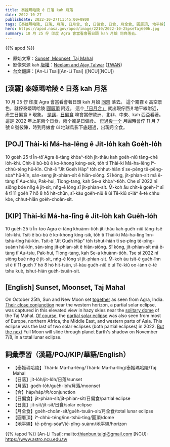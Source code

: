 ```yaml
---
title: 泰姬瑪哈陵 ê 日落 kah 月落
date: 2022-10-27
publishdate: 2022-10-27T11:45:00+0800
tags: [泰姬瑪哈陵, 日落, 月落, 日月合, 合, 日偏食, 日食, 月全食, 圓厝頂, 地平線]
hero: https://apod.nasa.gov/apod/image/2210/2022-10-25pseTaj600h.jpg
summary: 10 月 25 佇 印度 Agra 會當看會著日頭 kah 月娘 同齊落去。
---
```


{{% apod %}}

- 原始文章：[Sunset, Moonset, Taj Mahal](https://apod.nasa.gov/apod/ap221027.html)
- 影像來源 kah [版權][copyright]：[Neelam and Ajay Talwar](http://ajaytalwar.com/) ([TWAN](http://www.twanight.org/newTWAN/index.asp))
- 台文翻譯：[An-Li Tsai][An-Li Tsai] ([NCU][NCU])

## [漢羅] 泰姬瑪哈陵 ê 日落 kah 月落
10 月 25 佇 印度 Agra 會當看會著日頭 kah 月娘 [同齊][together] 落去。
這个霧霧 ê 高空景色，就佇泰姬瑪哈陵 [圓厝頂][solitary dome] 附近。
這个[「日月合」][Their close conjunction] 就出現佇西爿地平線附近，產生日偏食 ê 現象。
[是講][Of course]，[日偏食][partial solar eclipse] 嘛會當佇歐洲、北非、中東、kah 西亞看著。
這是 2022 年上尾兩个日食，兩个攏是日偏食。
[毋過後一个][But the next t] 月圓時會佇 11 月 7 號 8 號彼陣，時到月娘會 ùi 地球烏影下底趨過，出現月全食。

## [POJ] Thài-ki Má-ha-lêng ê Ji̍t-lo̍h kah Goe̍h-lo̍h
10 goe̍h 25 tī Ìn-tō͘ Agra ē-tàng khòaⁿ-tio̍h ji̍t-thâu kah goe̍h-niû tâng-chê lo̍h-khì.
Chit-ê bū-bū ê ko-khong kéng-sek, to̍h tī Thài-ki Má-ha-lêng îⁿ-chhù-téng hū-kīn.
Chit-ê "Ji̍t Goe̍h Ha̍p" to̍h chhut-hiān tī se-pêng tē-pêng-sòaⁿ hū-kīn, sán-seng ji̍t-phian-si̍t ê hiān-siōng.
Sī kóng, ji̍t-phian-si̍t mā ē-tàng tī Au-chiu, Pak-hui, Tiong-tang, kah Se-a khòaⁿ-tio̍h.
Che sī 2022 nî siōng bóe nn̄g ê ji̍t-si̍t, nn̄g-ê lóng sī ji̍t-phian-si̍t.
M̄-koh āu chi̍t-ê goe̍h-îⁿ sî ē tī 11 goe̍h 7 hō 8 hō hit-chūn, sî-kàu goe̍h-niû ē ùi Tē-kiû o͘-iáⁿ ē-té chhu kòe, chhut-hiān goe̍h-choân-si̍t.



## [KIP] Thài-ki Má-ha-lîng ê Ji̍t-lo̍h kah Gue̍h-lo̍h
10 gue̍h 25 tī Ìn-tōo Agra ē-tàng khuànn-tio̍h ji̍t-thâu kah gue̍h-niû tâng-tsê lo̍h-khì.
Tsit-ê bū-bū ê ko-khong kíng-sik, to̍h tī Thài-ki Má-ha-lîng înn-tshù-tíng hū-kīn.
Tsit-ê "Ji̍t Gue̍h Ha̍p" to̍h tshut-hiān tī se-pîng tē-pîng-suànn hū-kīn, sán-sing ji̍t-phian-si̍t ê hiān-siōng.
Sī kóng, ji̍t-phian-si̍t mā ē-tàng tī Au-tsiu, Pak-hui, Tiong-tang, kah Se-a khuànn-tio̍h.
Tse sī 2022 nî siōng bué nn̄g ê ji̍t-si̍t, nn̄g-ê lóng sī ji̍t-phian-si̍t.
M̄-koh āu tsi̍t-ê gue̍h-înn sî ē tī 11 gue̍h 7 hō 8 hō hit-tsūn, sî-kàu gue̍h-niû ē uì Tē-kiû oo-iánn ē-té tshu kuè, tshut-hiān gue̍h-tsuân-si̍t.

## [English] Sunset, Moonset, Taj Mahal
On October 25th, Sun and New Moon set [together][together] as seen from Agra, India.
[Their close conjunction][Their close conjunction] near the western horizon, a partial solar eclipse, was captured in this elevated view in hazy skies near the [solitary dome][solitary dome] of the Taj Mahal.
[Of course][Of course], the [partial solar eclipse][partial solar eclipse] was also seen from most of Europe, northern Africa, the Middle East, and western parts of Asia.
This eclipse was the last of two solar eclipses (both partial eclipses) in 2022.
[But the next][But the next e] Full Moon will slide through planet Earth's shadow on November 7/8, in a total lunar eclipse.


## 詞彙學習（漢羅/POJ/KIP/華語/English）
     
- 【泰姬瑪哈陵】Thài-ki Má-ha-lêng/Thài-ki Má-ha-lîng/泰姬瑪哈陵/Taj Mahal
- 【日落】ji̍t-lo̍h/ji̍t-lo̍h/日落/sunset
- 【月落】goe̍h-lo̍h/gue̍h-lo̍h/月落/moonset
- 【合】ha̍p/ha̍p/合/conjunction
- 【日偏食】ji̍t-phian-si̍t/ji̍t-phian-si̍t/日偏食/partial eclipse
- 【日食】ji̍t-si̍t/ji̍t-si̍t/日食/solar eclipse
- 【月全食】goe̍h-choân-si̍t/gue̍h-tsuân-si̍t/月全食/total lunar eclipse
- 【圓厝頂】îⁿ-chhù-téng/înn-tshù-tíng/圓頂/dome
- 【地平線】tē-pêng-sòaⁿ/tē-pîng-suànn/地平線/horizon


{{% /apod %}}
[An-Li Tsai]: mailto:thianbun.taigi@gmail.com
[NCU]: https://www.astro.ncu.edu.tw

[copyright]: https://apod.nasa.gov/apod/fap/lib/about_apod.html#srapply
[License]: https://creativecommons.org/licenses/by/2.0/


[together]:https://en.wikipedia.org/wiki/Amavasya
[Their close conjunction]:https://solarsystem.nasa.gov/eclipses/home/
[solitary dome]:https://en.wikipedia.org/wiki/Agra#Taj_Mahal
[Of course]:https://en.wikipedia.org/wiki/Diwali
[partial solar eclipse]:https://earthsky.org/astronomy-essentials/partial-solar-eclipse-oct25-22/
[But the next e]:https://apod.nasa.gov/apod/ap210612.html
[But the next t]:https://apod.tw/daily/20210612/

